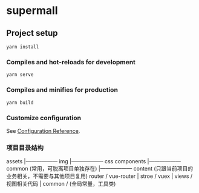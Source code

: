 # supermall

## Project setup
```
yarn install
```

### Compiles and hot-reloads for development
```
yarn serve
```

### Compiles and minifies for production
```
yarn build
```

### Customize configuration
See [Configuration Reference](https://cli.vuejs.org/config/).

### 项目目录结构
  assets
    |—————— img
    |—————— css
  components
    |—————— common  (常用，可脱离项目单独存在)
    |—————— content (只跟当前项目的业务相关，不需要与其他项目复用)
  router    / vue-router
    |
  stroe     / vuex
    |
  views     / 视图相关代码
    |
  common    / (全局常量，工具类)
